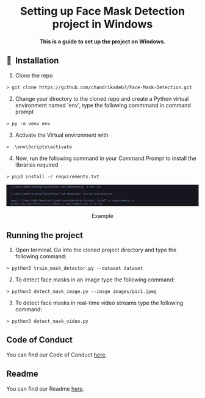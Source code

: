 <h1 align="center">Setting up Face Mask Detection project in Windows</h1>

<div align= "center">
  <h4>This is a guide to set up the project on Windows.</h4>
</div>

## 🚀&nbsp; Installation
1. Clone the repo
```
> git clone https://github.com/chandrikadeb7/Face-Mask-Detection.git
```

2. Change your directory to the cloned repo and create a Python virtual environment named 'env', type the following commmand in command prompt
```
> py -m venv env
```

3. Activate the Virtual environment with
```
> .\env\Scripts\activate
```

4. Now, run the following command in your Command Prompt to install the libraries required
```
> pip3 install -r requirements.txt
```

<p align="center">
  <img src="Readme_images/win_cmd.png">
</p>
<p align="center">Example</p>

## Running the project

1. Open terminal. Go into the cloned project directory and type the following command:
```
> python3 train_mask_detector.py --dataset dataset
```

2. To detect face masks in an image type the following command: 
```
> python3 detect_mask_image.py --image images/pic1.jpeg
```

3. To detect face masks in real-time video streams type the following command:
```
> python3 detect_mask_video.py 
```

## Code of Conduct

You can find our Code of Conduct [here](/CODE_OF_CONDUCT.md).

## Readme

You can find our Readme [here](/Readme.md).